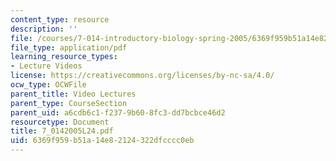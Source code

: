 ```yaml
---
content_type: resource
description: ''
file: /courses/7-014-introductory-biology-spring-2005/6369f959b51a14e82124322dfcccc0eb_7_0142005L24.pdf
file_type: application/pdf
learning_resource_types:
- Lecture Videos
license: https://creativecommons.org/licenses/by-nc-sa/4.0/
ocw_type: OCWFile
parent_title: Video Lectures
parent_type: CourseSection
parent_uid: a6cdb6c1-f237-9b60-8fc3-dd7bcbce46d2
resourcetype: Document
title: 7_0142005L24.pdf
uid: 6369f959-b51a-14e8-2124-322dfcccc0eb
---
```


